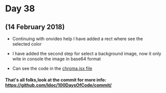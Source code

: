 # Day 38
## (14 February 2018)

* Continuing with onvideo help I have added a rect where see the selected color

* I have added the second step for select a background image, now it only wite in console the image in base64 format

* Can see the code in the [chroma.jsx file](https://github.com/ldoc/100DaysOfCode/blob/master/app/src/components/chroma.jsx)

#### That's all folks,look at the commit for more info: https://github.com/ldoc/100DaysOfCode/commit/


